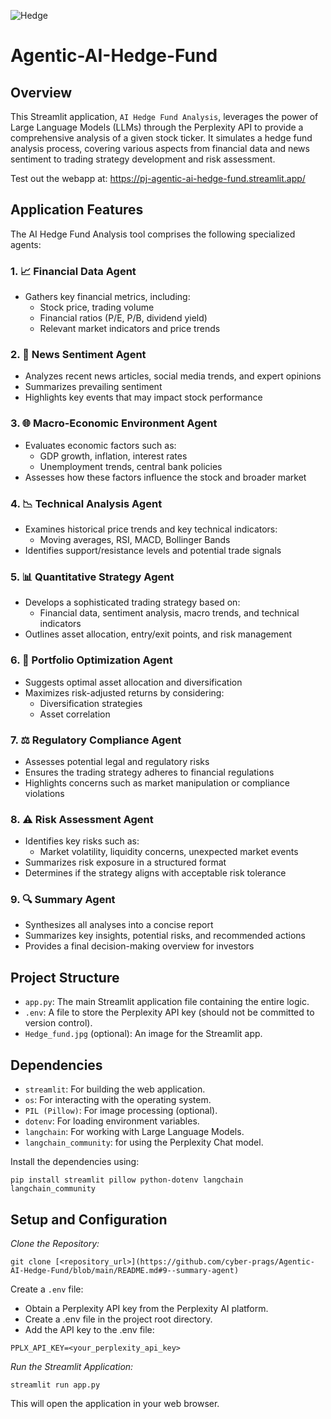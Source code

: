![Hedge](https://github.com/user-attachments/assets/982b97cc-7c8c-45b6-b468-58417da8b5e0)



# Agentic-AI-Hedge-Fund



## Overview

This Streamlit application, `AI Hedge Fund Analysis`, leverages the power of Large Language Models (LLMs) through the Perplexity API to provide a comprehensive analysis of a given stock ticker. It simulates a hedge fund analysis process, covering various aspects from financial data and news sentiment to trading strategy development and risk assessment.

Test out the webapp at: https://pj-agentic-ai-hedge-fund.streamlit.app/

## **Application Features**
The AI Hedge Fund Analysis tool comprises the following specialized agents:

### **1. 📈 Financial Data Agent**
- Gathers key financial metrics, including:
  - Stock price, trading volume
  - Financial ratios (P/E, P/B, dividend yield)
  - Relevant market indicators and price trends

### **2. 📰 News Sentiment Agent**
- Analyzes recent news articles, social media trends, and expert opinions
- Summarizes prevailing sentiment
- Highlights key events that may impact stock performance

### **3. 🌐 Macro-Economic Environment Agent**
- Evaluates economic factors such as:
  - GDP growth, inflation, interest rates
  - Unemployment trends, central bank policies
- Assesses how these factors influence the stock and broader market

### **4. 📉 Technical Analysis Agent**
- Examines historical price trends and key technical indicators:
  - Moving averages, RSI, MACD, Bollinger Bands
- Identifies support/resistance levels and potential trade signals

### **5. 📊 Quantitative Strategy Agent**
- Develops a sophisticated trading strategy based on:
  - Financial data, sentiment analysis, macro trends, and technical indicators
- Outlines asset allocation, entry/exit points, and risk management

### **6. 📂 Portfolio Optimization Agent**
- Suggests optimal asset allocation and diversification
- Maximizes risk-adjusted returns by considering:
  - Diversification strategies
  - Asset correlation

### **7. ⚖️ Regulatory Compliance Agent**
- Assesses potential legal and regulatory risks
- Ensures the trading strategy adheres to financial regulations
- Highlights concerns such as market manipulation or compliance violations

### **8. ⚠️ Risk Assessment Agent**
- Identifies key risks such as:
  - Market volatility, liquidity concerns, unexpected market events
- Summarizes risk exposure in a structured format
- Determines if the strategy aligns with acceptable risk tolerance

### **9. 🔍 Summary Agent**
- Synthesizes all analyses into a concise report
- Summarizes key insights, potential risks, and recommended actions
- Provides a final decision-making overview for investors

## Project Structure

-   `app.py`: The main Streamlit application file containing the entire logic.
-   `.env`: A file to store the Perplexity API key (should not be committed to version control).
-   `Hedge_fund.jpg` (optional): An image for the Streamlit app.

## Dependencies

-   `streamlit`: For building the web application.
-   `os`: For interacting with the operating system.
-   `PIL (Pillow)`: For image processing (optional).
-   `dotenv`: For loading environment variables.
-   `langchain`: For working with Large Language Models.
-   `langchain_community`: for using the Perplexity Chat model.

Install the dependencies using:

```
pip install streamlit pillow python-dotenv langchain langchain_community
```

## Setup and Configuration
*Clone the Repository:*
```
git clone [<repository_url>](https://github.com/cyber-prags/Agentic-AI-Hedge-Fund/blob/main/README.md#9--summary-agent)
```

Create a ```.env``` file:
- Obtain a Perplexity API key from the Perplexity AI platform.
- Create a .env file in the project root directory.
- Add the API key to the .env file:
```
PPLX_API_KEY=<your_perplexity_api_key>
```

*Run the Streamlit Application:*
```
streamlit run app.py
```

This will open the application in your web browser.




